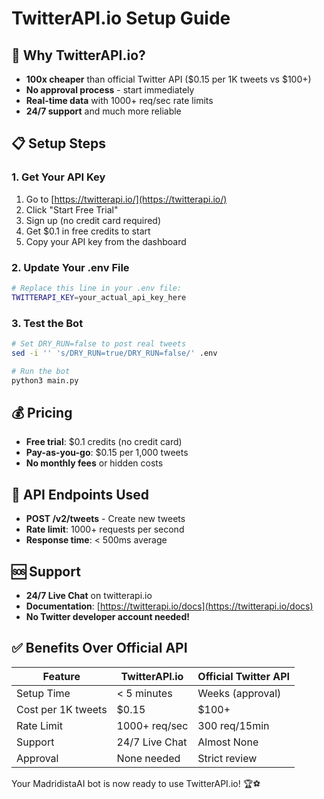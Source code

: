 # TwitterAPI.io Setup Guide

## 🚀 Why TwitterAPI.io?

- **100x cheaper** than official Twitter API ($0.15 per 1K tweets vs $100+)
- **No approval process** - start immediately
- **Real-time data** with 1000+ req/sec rate limits
- **24/7 support** and much more reliable

## 📋 Setup Steps

### 1. Get Your API Key
1. Go to [https://twitterapi.io/](https://twitterapi.io/)
2. Click "Start Free Trial" 
3. Sign up (no credit card required)
4. Get $0.1 in free credits to start
5. Copy your API key from the dashboard

### 2. Update Your .env File
```bash
# Replace this line in your .env file:
TWITTERAPI_KEY=your_actual_api_key_here
```

### 3. Test the Bot
```bash
# Set DRY_RUN=false to post real tweets
sed -i '' 's/DRY_RUN=true/DRY_RUN=false/' .env

# Run the bot
python3 main.py
```

## 💰 Pricing
- **Free trial**: $0.1 credits (no credit card)
- **Pay-as-you-go**: $0.15 per 1,000 tweets
- **No monthly fees** or hidden costs

## 🔧 API Endpoints Used
- **POST /v2/tweets** - Create new tweets
- **Rate limit**: 1000+ requests per second
- **Response time**: < 500ms average

## 🆘 Support
- **24/7 Live Chat** on twitterapi.io
- **Documentation**: [https://twitterapi.io/docs](https://twitterapi.io/docs)
- **No Twitter developer account needed!**

## ✅ Benefits Over Official API
| Feature | TwitterAPI.io | Official Twitter API |
|---------|---------------|---------------------|
| Setup Time | < 5 minutes | Weeks (approval) |
| Cost per 1K tweets | $0.15 | $100+ |
| Rate Limit | 1000+ req/sec | 300 req/15min |
| Support | 24/7 Live Chat | Almost None |
| Approval | None needed | Strict review |

Your MadridistaAI bot is now ready to use TwitterAPI.io! 🏆⚽️
